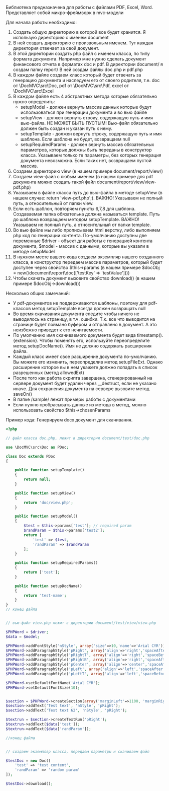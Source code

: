 Библиотека предназначена для работы с файлами PDF, Excel, Word.
Представляет собой микро-фреймворк в mvc-модели

Для начала работы необходимо:
1) Создать общую директорию в которой все будет хранится. Я использую директорию с именем document
2) В ней создать директорию с произвольным именем. Тут каждая директория отвечает за свой документ.
3) В этой директории создать php файл с именем класса, по типу формата документа. 
Например мне нужно сделать документ финансового отчета в форматах doc и pdf.
В директории document/ я создам папку report/
В ней создам файлы doc.php и pdf.php
4) В каждом файле создаем класс который будет отвечать за генерацию документа и наследуем его от своего родителя,
т.е. doc от \DocMVC\src\Doc, pdf от \DocMVC\src\Pdf, excel от \DocMVC\src\Excel
5) В каждом файле есть 4 абстрактных метода которые обязательно нужно определить:
    - setupModel - должен вернуть массив данных которые будут использоваться при генерации документа и во вью файле
    - setupView - должен вернуть строку, содержащую путь и имя вью-файла. НЕ МОЖЕТ БЫТЬ ПУСТЫМ! Вью-файл обязательно 
    должен быть создан и указан путь к нему.
    - setupTemplate - должен вернуть строку, содержащую путь и имя шаблона. Если шаблона не будет, возвращаем null
    - setupRequiredParams - должен вернуть массив обязательных параметров, которые должны быть переданы в конструктор класса.
     Указываем только те параметры, без которых генерация документа невозможна. Если таких нет, возвращаем пустой массив.
6) Создаем директорию view (в нашем примере document/report/view/)
7) Создаем view-файл с любым именем (в нашем примере для pdf документа можно создать такой файл document/report/view/view-pdf.php)
8) Указываем в файле класса путь до вью-файла в методе setupView (в нашем случае: return 'view-pdf.php';).
ВАЖНО! Указываем не полный путь, а относительный от папки view.
9) Если есть шаблон, повторяем пункты 6,7,8 для шаблона. Создаваемая папка обязательна должна называться template. 
Путь до шаблона возвращаем методом setupTemplate. ВАЖНО! Указываем не полный путь, а относительный от папки template.
10) Во вью файле мы либо прописываем html верстку, либо выполняем php код по генерации контента. По-умолчанию доступны 
две переменные $driver - объект для работы с генерацией контента документа, $model - массив с данными, которые вы указали 
в методе setupModel
11) В нужном месте вашего кода создаем экземпляр нашего созданного класса, в конструктор передаем массив параметров,
который будет доступен через свойство $this->params (в нашем примере $docObj = new(\document\report\doc(['testKey' => 'testValue'])))
12) Чтобы скачать документ вызовите свойство download() (в нашем примере $docObj->download())



Несколько общих замечаний:

 - У pdf-документов не поддерживаются шаблоны, поэтому для pdf-классов метод setupTemplate всегда должен возвращать null
 - Во время скачивания документа следите чтобы ничего не выводилось на страницу, в т.ч. ошибки. Т.к. все что выводится 
 на странице будет поймано буфером и отправлено в документ. А это неизбежно приведет к его нечитаемости.
 - По умолчанию имя скачиваемого документа будет вида timestamp().{extension}. Чтобы поменять его, используйте 
 переопределите метод setupDocName(). Имя не должно содержать расширения файла.
 - Каждый класс имеет свое расширение документа по-умолчанию. Вы можете его изменить, переопределив метод setupFileExt.
 Однако расширение которое вы в нем укажете должно попадать в список разрешенных (метод allowedExt)
 - После того как работа скрипта завершена, сгенерированный на сервере документ будет удален через __destruct,
 если не указано иначе. Для сохранения документа на сервере вызовите метод saveOn()
 - В папке /sample/ лежат примеры работы с документами
 - Если нужно пробрасывать данные из метода в метод, можно использовать свойство $this->chosenParams
 
 
 Пример кода:
 Генерируем docx документ для скачивания.
 
 ```php
 <?php
 
 // файл класса doc.php, лежит в директории document/test/doc.php
 
 use \DocMVC\src\Doc as PDoc;
 
 class Doc extends PDoc
 {
 
     public function setupTemplate()
     {
         return null;
     }
 
     public function setupView()
     {
         return 'doc/view.php';
     }
 
     public function setupModel()
     {
         $test = $this->params['test']; // required param
         $randParam = $this->params['test2'];
         return [
             'test' => $test,
             'randParam' => $randParam
         ];
     }
 
     public function setupRequiredParams()
     {
         return ['test'];
     }
 
     public function setupDocName()
     {
         return 'test-name';
     }
 }
 // конец файла
 
 
 // вью-файл view.php лежит в директории document/test/view/view.php
 
 $PHPWord = $driver;
 $data = $model;
 
 $PHPWord->addFontStyle('nStyle', array('size'=>10,'name'=>'Arial CYR'));
 $PHPWord->addParagraphStyle('pRight', array('align'=>'right','spaceAfter'=>0));
 $PHPWord->addParagraphStyle('pRightT', array('align'=>'right','spaceBefore'=>400,'spaceAfter'=>0));
 $PHPWord->addParagraphStyle('pRightB', array('align'=>'right','spaceAfter'=>400,'spaceAfter'=>0));
 $PHPWord->addParagraphStyle('pCenter', array('align'=>'center','spaceAfter'=>0));
 $PHPWord->addParagraphStyle('pLeft', array('align'=>'left','spaceAfter'=>0));
 $PHPWord->addParagraphStyle('pLeftT', array('align'=>'left','spaceBefore'=>400,'spaceAfter'=>0));
 
 $PHPWord->setDefaultFontName('Arial CYR');
 $PHPWord->setDefaultFontSize(10);
 
 
 $section = $PHPWord->createSection(array('marginLeft'=>1100, 'marginRight'=>1100, 'marginTop'=>1100, 'marginBottom'=>1100));
 $section->addText('Test text', 'nStyle', 'pRight');
 $section->addText('Test text №2', 'nStyle', 'pRight');
 
 $textrun = $section->createTextRun('pRight');
 $textrun->addText($data['test']);
 $textrun->addText($data['randParam']);
 
 //конец файла
 
 
 // создаем экземпляр класса, передаем параметры и скачиваем файл
 
 $testDoc = new Doc([
     'test' => 'test content',
     'randParam' => 'random param'
 ]);
 
 $testDoc->download();